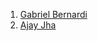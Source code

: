 1. [Gabriel Bernardi](https://github.com/gabrielrbernardi)
2. [Ajay Jha](httsp://gothub.com/ajayjha5899)
